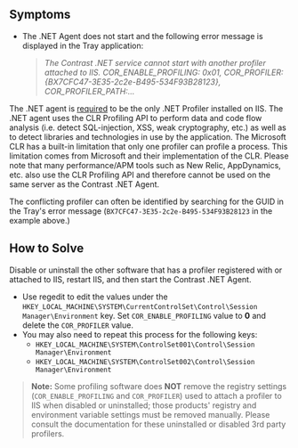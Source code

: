 <!--
title: "Contrast.NET Service Cannot Start with Another Profiler Attached to IIS"
description: "Troubleshoot guide for .NET agent issues"
-->

## Symptoms
* The .NET Agent does not start and the following error message is displayed in the Tray application: 

    > *The Contrast .NET service cannot start with another profiler attached to IIS. COR_ENABLE_PROFILING: 0x01, COR_PROFILER: {BX7CFC47-3E35-2c2e-B495-534F93B28123}, COR_PROFILER_PATH:...*

The .NET agent is [required](installation-netinstall.html) to be the only .NET Profiler installed on IIS. The .NET agent uses the CLR Profiling API to perform data and code flow analysis (i.e. detect SQL-injection, XSS, weak cryptography, etc.) as well as to detect libraries and technologies in use by the application. The Microsoft CLR has a built-in limitation that only one profiler can profile a process. This limitation comes from Microsoft and their implementation of the CLR. Please note that many performance/APM tools such as New Relic, AppDynamics, etc. also use the CLR Profiling API and therefore cannot be used on the same server as the Contrast .NET Agent.  

The conflicting profiler can often be identified by searching for the GUID in the Tray's error message (```BX7CFC47-3E35-2c2e-B495-534F93B28123``` in the example above.)

## How to Solve
Disable or uninstall the other software that has a profiler registered with or attached to IIS, restart IIS, and then start the Contrast .NET Agent. 
  * Use regedit to edit the values under the ```HKEY_LOCAL_MACHINE\SYSTEM\CurrentControlSet\Control\Session Manager\Environment``` key. Set ```COR_ENABLE_PROFILING``` value to **0** and delete the ```COR_PROFILER``` value.
  * You may also need to repeat this process for the following keys:
    * ```HKEY_LOCAL_MACHINE\SYSTEM\ControlSet001\Control\Session Manager\Environment```
    * ```HKEY_LOCAL_MACHINE\SYSTEM\ControlSet002\Control\Session Manager\Environment```

> **Note:** Some profiling software does **NOT** remove the registry settings (```COR_ENABLE_PROFILING``` and ```COR_PROFILER```) used to attach a profiler to IIS when disabled or uninstalled; those products' registry and environment variable settings must be removed manually. Please consult the documentation for these uninstalled or disabled 3rd party profilers.